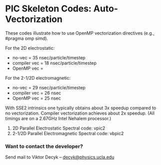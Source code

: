 # PIC Skeleton Codes:  Auto-Vectorization

These codes illustrate how to use OpenMP vectorization directives (e.g., #pragma omp simd).

For the 2D electrostatic:
  * no-vec = 35 nsec/particle/timestep
  * compiler vec = 18 nsec/particle/timestep
  * OpenMP vec = 

For the 2-1/2D electromagnetic:
  * no-vec = 29 nsec/particle/timestep
  * compiler vec = 26 nsec
  * OpenMP vec = 25 nsec

With SSE2 intrinsics one typically obtains about 3x speedup compared to no vectorization. Compiler vectorization achieves about 2x speedup. (All timings are on a 2.67GHz Intel Nehalem processor.)

1. 2D Parallel Electrostatic Spectral code:  vpic2
2. 2-1/2D Parallel Electromagnetic Spectral code:  vbpic2

### Want to contact the developer?

Send mail to Viktor Decyk – decyk@physics.ucla.edu 


